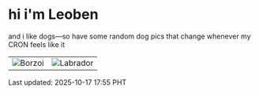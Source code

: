 # hi i'm Leoben

and i like dogs—so have some random dog pics that change whenever my CRON feels like it

|  |  |
|--------|----------|
| ![Borzoi](https://random-dog-vercel.vercel.app/api/random-borzoi?v=1760694943) | ![Labrador](https://random-dog-vercel.vercel.app/api/random-labrador?v=1760694943) |

Last updated: 2025-10-17 17:55 PHT
